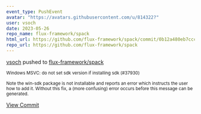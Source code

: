 ```yaml
---
event_type: PushEvent
avatar: "https://avatars.githubusercontent.com/u/814322?"
user: vsoch
date: 2023-05-26
repo_name: flux-framework/spack
html_url: https://github.com/flux-framework/spack/commit/0b12a480eb7ccced87a153c1e89dfa7f3e307d84
repo_url: https://github.com/flux-framework/spack
---
```


<a href='https://github.com/vsoch' target='_blank'>vsoch</a> pushed to <a href='https://github.com/flux-framework/spack' target='_blank'>flux-framework/spack</a>

<small>Windows MSVC: do not set sdk version if installing sdk (#37930)

Note the win-sdk package is not installable and reports an error
which instructs the user how to add it. Without this fix, a
(more confusing) error occurs before this message can be generated.</small>

<a href='https://github.com/flux-framework/spack/commit/0b12a480eb7ccced87a153c1e89dfa7f3e307d84' target='_blank'>View Commit</a>